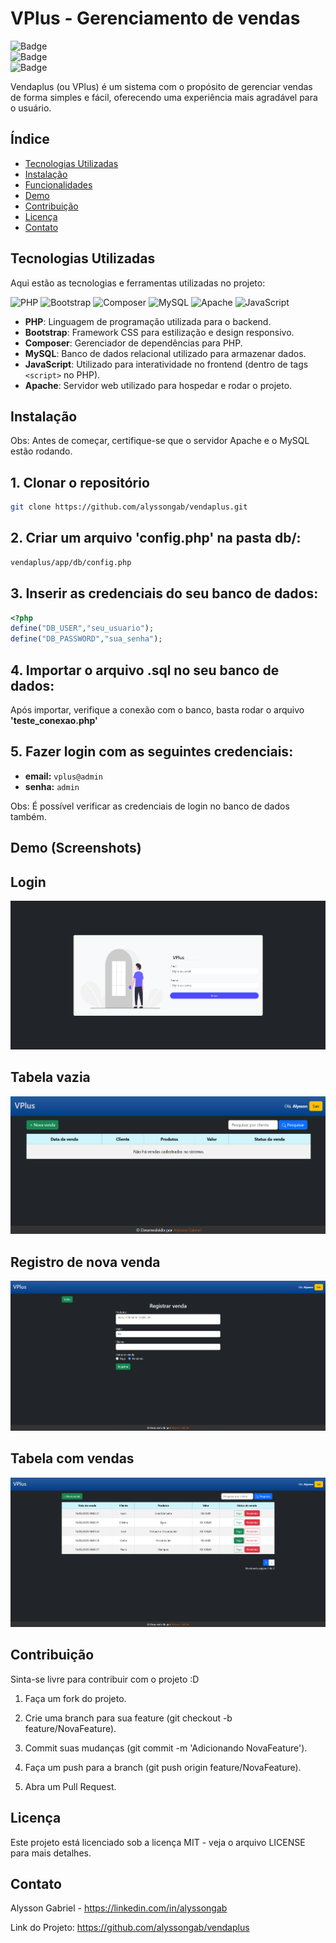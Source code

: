 # VPlus - Gerenciamento de vendas

![Badge](https://img.shields.io/badge/Status-Em%20Desenvolvimento-green)  
![Badge](https://img.shields.io/badge/Licença-MIT-blue)  
![Badge](https://img.shields.io/badge/Version-1.0.0-orange) 

Vendaplus (ou VPlus) é um sistema com o propósito de gerenciar vendas de forma simples e fácil, oferecendo uma experiência mais agradável para o usuário.

## Índice
- [Tecnologias Utilizadas](#tecnologias-utilizadas)
- [Instalação](#instalação)
- [Funcionalidades](#funcionalidades)
- [Demo](#demo-screenshots)
- [Contribuição](#contribuição)
- [Licença](#licença)
- [Contato](#contato)

## Tecnologias Utilizadas
Aqui estão as tecnologias e ferramentas utilizadas no projeto:

![PHP](https://img.shields.io/badge/PHP-777BB4?style=for-the-badge&logo=php&logoColor=white)
![Bootstrap](https://img.shields.io/badge/Bootstrap-563D7C?style=for-the-badge&logo=bootstrap&logoColor=white)
![Composer](https://img.shields.io/badge/Composer-885630?style=for-the-badge&logo=composer&logoColor=white)
![MySQL](https://img.shields.io/badge/MySQL-4479A1?style=for-the-badge&logo=mysql&logoColor=white)
![Apache](https://img.shields.io/badge/Apache-D22128?style=for-the-badge&logo=apache&logoColor=white)
![JavaScript](https://img.shields.io/badge/JavaScript-F7DF1E?style=for-the-badge&logo=javascript&logoColor=black)

- **PHP**: Linguagem de programação utilizada para o backend.
- **Bootstrap**: Framework CSS para estilização e design responsivo.
- **Composer**: Gerenciador de dependências para PHP.
- **MySQL**: Banco de dados relacional utilizado para armazenar dados.
- **JavaScript**: Utilizado para interatividade no frontend (dentro de tags `<script>` no PHP).
- **Apache**: Servidor web utilizado para hospedar e rodar o projeto.

## Instalação

Obs: Antes de começar, certifique-se que o servidor Apache e o MySQL estão rodando.

## 1. Clonar o repositório
```bash
git clone https://github.com/alyssongab/vendaplus.git
```
## 2. Criar um arquivo 'config.php' na pasta db/:
```bash
vendaplus/app/db/config.php
```

## 3. Inserir as credenciais do seu banco de dados:
```php
<?php
define("DB_USER","seu_usuario");
define("DB_PASSWORD","sua_senha");
```
## 4. Importar o arquivo .sql no seu banco de dados:
Após importar, verifique a conexão com o banco, basta rodar o arquivo **'teste_conexao.php'**

## 5. Fazer login com as seguintes credenciais:
- **email:** `vplus@admin`
- **senha:** `admin`

Obs: É possível verificar as credenciais de login no banco de dados também.

## Demo (Screenshots)

## Login
![login](screenshots/login.png)

## Tabela vazia
![tabela](screenshots/vendasvazia.png)

## Registro de nova venda
![registrar](screenshots/registrar.png)

## Tabela com vendas
![vendas](screenshots/vendas.png)

## Contribuição

Sinta-se livre para contribuir com o projeto :D

1. Faça um fork do projeto.

2. Crie uma branch para sua feature (git checkout -b feature/NovaFeature).

3. Commit suas mudanças (git commit -m 'Adicionando NovaFeature').

4. Faça um push para a branch (git push origin feature/NovaFeature).

5. Abra um Pull Request.

## Licença
Este projeto está licenciado sob a licença MIT - veja o arquivo LICENSE para mais detalhes.

## Contato
Alysson Gabriel - https://linkedin.com/in/alyssongab

Link do Projeto: https://github.com/alyssongab/vendaplus